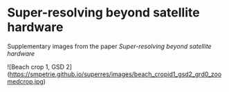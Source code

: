 # Super-resolving beyond satellite hardware

Supplementary images from the paper *Super-resolving beyond satellite hardware*

![Beach crop 1, GSD 2]
(https://smpetrie.github.io/superres/images/beach_cropid1_gsd2_grd0_zoomedcrop.jpg)
